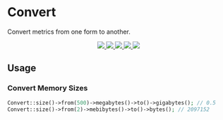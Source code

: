 # Convert

Convert metrics from one form to another.

<p align="center">
  <a href="https://travis-ci.org/clarkeash/converter">
    <img src="https://img.shields.io/travis/clarkeash/converter.svg?style=flat-square">
  </a>
  <a href="https://scrutinizer-ci.com/g/clarkeash/converter/code-structure/master/code-coverage">
    <img src="https://img.shields.io/scrutinizer/coverage/g/clarkeash/converter.svg?style=flat-square">
  </a>
  <a href="https://scrutinizer-ci.com/g/clarkeash/converter">
    <img src="https://img.shields.io/scrutinizer/g/clarkeash/converter.svg?style=flat-square">
  </a>
  <a href="https://github.com/clarkeash/converter/blob/master/LICENSE">
    <img src="https://img.shields.io/github/license/clarkeash/converter.svg?style=flat-square">
  </a>
  <a href="https://twitter.com/clarkeash">
    <img src="http://img.shields.io/badge/author-@clarkeash-blue.svg?style=flat-square">
  </a>
</p>

## Usage

### Convert Memory Sizes

```php
Convert::size()->from(500)->megabytes()->to()->gigabytes(); // 0.5
Convert::size()->from(2)->mebibytes()->to()->bytes(); // 2097152
```
